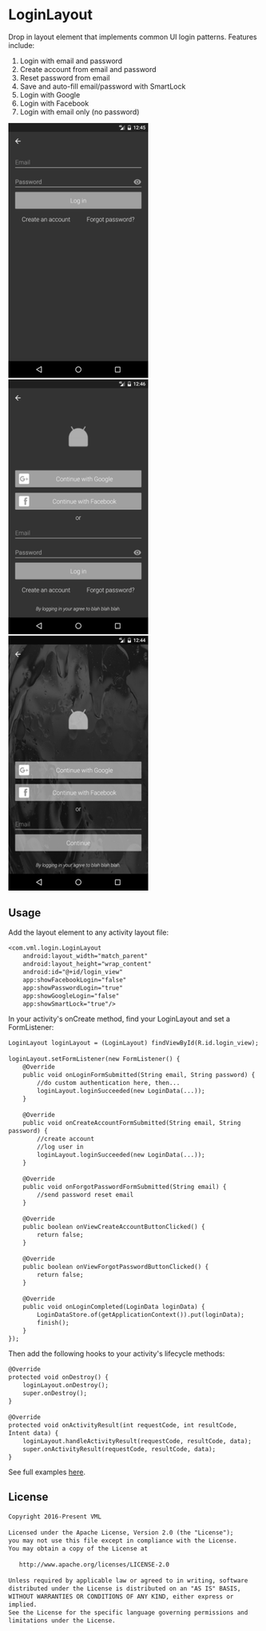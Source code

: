 # LoginLayout

Drop in layout element that implements common UI login patterns.  Features include:

1. Login with email and password
2. Create account from email and password
3. Reset password from email
4. Save and auto-fill email/password with SmartLock
5. Login with Google
6. Login with Facebook
7. Login with email only (no password)


<img src="art/basic.png" width="280" height="510" />&nbsp;
<img src="art/full.png" width="280" height="510"/>&nbsp;
<img src="art/passwordless.png" width="280" height="510"/>

## Usage

Add the layout element to any activity layout file:

    <com.vml.login.LoginLayout
        android:layout_width="match_parent"
        android:layout_height="wrap_content"
        android:id="@+id/login_view"
        app:showFacebookLogin="false"
        app:showPasswordLogin="true"
        app:showGoogleLogin="false"
        app:showSmartLock="true"/>
    
    
In your activity's onCreate method, find your LoginLayout and set a FormListener:

    LoginLayout loginLayout = (LoginLayout) findViewById(R.id.login_view);

    loginLayout.setFormListener(new FormListener() {
        @Override
        public void onLoginFormSubmitted(String email, String password) {
            //do custom authentication here, then...
            loginLayout.loginSucceeded(new LoginData(...));
        }

        @Override
        public void onCreateAccountFormSubmitted(String email, String password) {
            //create account
            //log user in
            loginLayout.loginSucceeded(new LoginData(...));
        }

        @Override
        public void onForgotPasswordFormSubmitted(String email) {
            //send password reset email
        }

        @Override
        public boolean onViewCreateAccountButtonClicked() {
            return false;
        }

        @Override
        public boolean onViewForgotPasswordButtonClicked() {
            return false;
        }

        @Override
        public void onLoginCompleted(LoginData loginData) {
            LoginDataStore.of(getApplicationContext()).put(loginData);
            finish();
        }
    });

Then add the following hooks to your activity's lifecycle methods:

    @Override
    protected void onDestroy() {
        loginLayout.onDestroy();
        super.onDestroy();
    }

    @Override
    protected void onActivityResult(int requestCode, int resultCode, Intent data) {
        loginLayout.handleActivityResult(requestCode, resultCode, data);
        super.onActivityResult(requestCode, resultCode, data);
    }


See full examples [here](app/src/main/java/com/sample/login).



License
-------

    Copyright 2016-Present VML

    Licensed under the Apache License, Version 2.0 (the "License");
    you may not use this file except in compliance with the License.
    You may obtain a copy of the License at

       http://www.apache.org/licenses/LICENSE-2.0

    Unless required by applicable law or agreed to in writing, software
    distributed under the License is distributed on an "AS IS" BASIS,
    WITHOUT WARRANTIES OR CONDITIONS OF ANY KIND, either express or implied.
    See the License for the specific language governing permissions and
    limitations under the License.